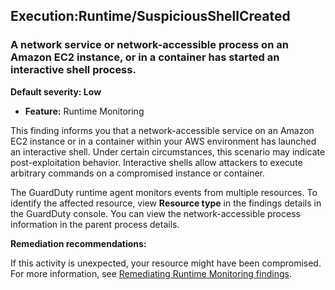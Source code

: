 Execution:Runtime/SuspiciousShellCreated
----------------------------------------

### A network service or network-accessible process on an Amazon EC2 instance, or in a container has started an interactive shell process.

**Default severity: Low**

* **Feature:** Runtime Monitoring

This finding informs you that a network-accessible service on an Amazon EC2 instance or in a container within your AWS environment has launched an interactive shell. Under certain circumstances, this scenario may indicate post-exploitation behavior. Interactive shells allow attackers to execute arbitrary commands on a compromised instance or container.

The GuardDuty runtime agent monitors events from multiple resources. To identify the affected resource, view **Resource type** in the findings details in the GuardDuty console. You can view the network-accessible process information in the parent process details.

**Remediation recommendations:**

If this activity is unexpected, your resource might have been compromised. For more information, see [Remediating Runtime Monitoring findings](https://docs.aws.amazon.com/guardduty/latest/ug/guardduty-remediate-runtime-monitoring.html).